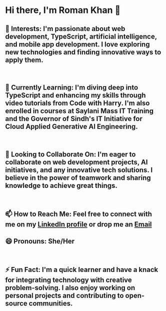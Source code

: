 <!DOCTYPE html>
<html lang="en">
<head>
    <meta charset="UTF-8">
    <meta name="viewport" content="width=device-width, initial-scale=1.0">
</head>
<body>
    
<h1>Hi there, I'm Roman Khan 👋</h1>
<h2>👀 Interests: I'm passionate about web development, TypeScript, artificial intelligence, and mobile app development. I love exploring new technologies and finding innovative ways to apply them.</h2>
<br/>
<h2>🌱 Currently Learning: I'm diving deep into TypeScript and enhancing my skills through video tutorials from Code with Harry. I'm also enrolled in courses at Saylani Mass IT Training and the Governor of Sindh's IT Initiative for Cloud Applied Generative AI Engineering.</h2><br />
<h2>💞️ Looking to Collaborate On: I'm eager to collaborate on web development projects, AI initiatives, and any innovative tech solutions. I believe in the power of teamwork and sharing knowledge to achieve great things.</h2><br />
<h2>📫 How to Reach Me: Feel free to connect with me on my <a href="https://www.linkedin.com/in/roman-khan-025877316?utm_source=share&utm_campaign=share_via&utm_content=profile&utm_medium=android_app">LinkedIn profile</a> or drop me an <a href="mailto:romankhan.26@outlook.com">Email</a></h2>
<h2>😄 Pronouns: She/Her</h2><br />
<h2>⚡ Fun Fact: I'm a quick learner and have a knack for integrating technology with creative problem-solving. I also enjoy working on personal projects and contributing to open-source communities.</h2><br />
</body>
</html>
